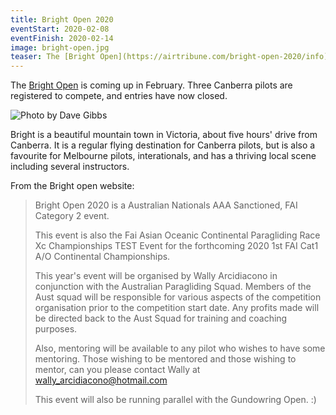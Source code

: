 ```yaml
---
title: Bright Open 2020
eventStart: 2020-02-08
eventFinish: 2020-02-14
image: bright-open.jpg
teaser: The [Bright Open](https://airtribune.com/bright-open-2020/info) is coming up in February. Three Canberra pilots are registered to compete, and entries have now closed.
---
```

The [Bright Open](https://airtribune.com/bright-open-2020/info) is coming up in February. Three Canberra pilots are registered to compete, and entries have now closed.

![Photo by Dave Gibbs](/images/bright-open.jpg)

Bright is a beautiful mountain town in Victoria, about five hours' drive from Canberra.
It is a regular flying destination for Canberra pilots, but is also a favourite for Melbourne pilots, interationals, and has a thriving local scene including several instructors.

From the Bright open website:

> Bright Open 2020 is a Australian Nationals AAA Sanctioned, FAI Category 2 event.
> 
> This event is also the Fai Asian Oceanic Continental Paragliding Race Xc Championships TEST Event for the forthcoming 2020 1st FAI Cat1 A/O Continental Championships.
> 
> This year's event will be organised by Wally Arcidiacono in conjunction with the Australian Paragliding Squad. Members of the Aust squad will be responsible for various aspects of the competition organisation prior to the competition start date. Any profits made will be directed back to the Aust Squad for training and coaching purposes.
> 
> Also, mentoring will be available to any pilot who wishes to have some mentoring. Those wishing to be mentored and those wishing to mentor, can you please contact Wally at wally_arcidiacono@hotmail.com
> 
> This event will also be running parallel with the Gundowring Open. :)
